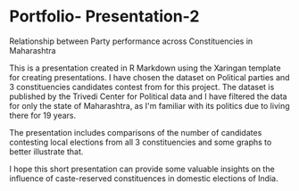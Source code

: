 # Portfolio- Presentation-2
Relationship between Party performance across Constituencies in Maharashtra

This is a presentation created in R Markdown using the Xaringan template for creating presentations. I have chosen the dataset on Political parties and 3 constituencies candidates contest from for this project. The dataset is published by the Trivedi Center for Political data and I have filtered the data for only the state of Maharashtra, as I'm familiar with its politics due to living there for 19 years. 

The presentation includes comparisons of the number of candidates contesting local elections from all 3 constituencies and some graphs to better illustrate that. 

I hope this short presentation can provide some valuable insights on the influence of caste-reserved constituences in domestic elections of India. 
